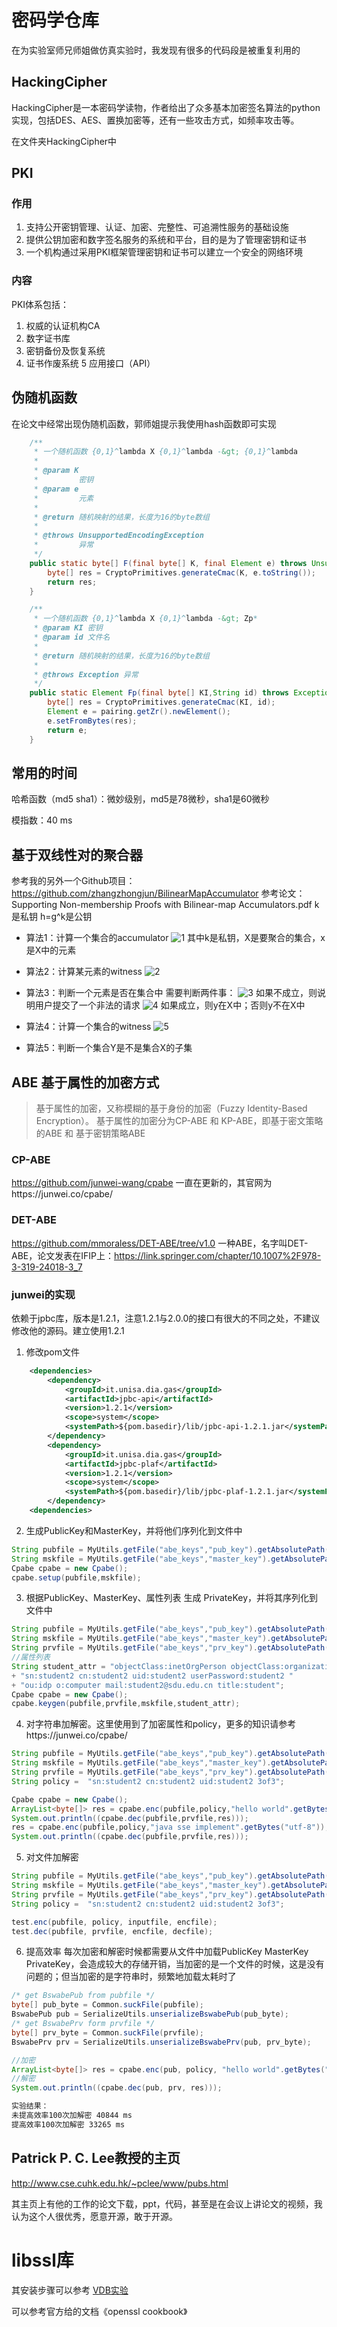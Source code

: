 # 密码学仓库
在为实验室师兄师姐做仿真实验时，我发现有很多的代码段是被重复利用的

## HackingCipher

HackingCipher是一本密码学读物，作者给出了众多基本加密签名算法的python实现，包括DES、AES、置换加密等，还有一些攻击方式，如频率攻击等。

在文件夹HackingCipher中

## PKI

### 作用

1. 支持公开密钥管理、认证、加密、完整性、可追溯性服务的基础设施
2. 提供公钥加密和数字签名服务的系统和平台，目的是为了管理密钥和证书
3. 一个机构通过采用PKI框架管理密钥和证书可以建立一个安全的网络环境

### 内容

PKI体系包括：
1. 权威的认证机构CA
2. 数字证书库
3. 密钥备份及恢复系统
4. 证书作废系统
  5 应用接口（API）

## 伪随机函数

在论文中经常出现伪随机函数，郭师姐提示我使用hash函数即可实现

```java
    /**
     * 一个随机函数 {0,1}^lambda X {0,1}^lambda -&gt; {0,1}^lambda
     *
     * @param K
     *         密钥
     * @param e
     *         元素
     *
     * @return 随机映射的结果，长度为16的byte数组
     *
     * @throws UnsupportedEncodingException
     *         异常
     */
    public static byte[] F(final byte[] K, final Element e) throws UnsupportedEncodingException {
        byte[] res = CryptoPrimitives.generateCmac(K, e.toString());
        return res;
    }

    /**
     * 一个随机函数 {0,1}^lambda X {0,1}^lambda -&gt; Zp*
     * @param KI 密钥
     * @param id 文件名
     *
     * @return 随机映射的结果，长度为16的byte数组
     *
     * @throws Exception 异常
     */
    public static Element Fp(final byte[] KI,String id) throws Exception {
        byte[] res = CryptoPrimitives.generateCmac(KI, id);
        Element e = pairing.getZr().newElement();
        e.setFromBytes(res);
        return e;
    }
```

## 常用的时间

哈希函数（md5 sha1）：微妙级别，md5是78微秒，sha1是60微秒

模指数：40 ms


## 基于双线性对的聚合器
参考我的另外一个Github项目：https://github.com/zhangzhongjun/BilinearMapAccumulator
参考论文：Supporting Non-membership Proofs with Bilinear-map Accumulators.pdf
k是私钥 h=g^k是公钥
* 算法1：计算一个集合的accumulator
  ![1](imgs/1.PNG)
  其中k是私钥，X是要聚合的集合，x是X中的元素

* 算法2：计算某元素的witness
  ![2](imgs/2.PNG)

* 算法3：判断一个元素是否在集合中
  需要判断两件事：
  ![3](imgs/3.PNG)
  如果不成立，则说明用户提交了一个非法的请求
  ![4](imgs/4.PNG)
  如果成立，则y在X中；否则y不在X中

* 算法4：计算一个集合的witness
  ![5](imgs/5.PNG)
* 算法5：判断一个集合Y是不是集合X的子集


## ABE 基于属性的加密方式
> 基于属性的加密，又称模糊的基于身份的加密（Fuzzy Identity-Based Encryption）。
> 基于属性的加密分为CP-ABE 和 KP-ABE，即基于密文策略的ABE 和 基于密钥策略ABE

### CP-ABE

https://github.com/junwei-wang/cpabe 一直在更新的，其官网为https://junwei.co/cpabe/

### DET-ABE

https://github.com/mmoraless/DET-ABE/tree/v1.0 一种ABE，名字叫DET-ABE，论文发表在IFIP上：https://link.springer.com/chapter/10.1007%2F978-3-319-24018-3_7

### junwei的实现
依赖于jpbc库，版本是1.2.1，注意1.2.1与2.0.0的接口有很大的不同之处，不建议修改他的源码。建立使用1.2.1
1. 修改pom文件
```xml
    <dependencies>
        <dependency>
            <groupId>it.unisa.dia.gas</groupId>
            <artifactId>jpbc-api</artifactId>
            <version>1.2.1</version>
            <scope>system</scope>
            <systemPath>${pom.basedir}/lib/jpbc-api-1.2.1.jar</systemPath>
        </dependency>
        <dependency>
            <groupId>it.unisa.dia.gas</groupId>
            <artifactId>jpbc-plaf</artifactId>
            <version>1.2.1</version>
            <scope>system</scope>
            <systemPath>${pom.basedir}/lib/jpbc-plaf-1.2.1.jar</systemPath>
        </dependency>
    <dependencies>
```
2. 生成PublicKey和MasterKey，并将他们序列化到文件中
```java
String pubfile = MyUtils.getFile("abe_keys","pub_key").getAbsolutePath();
String mskfile = MyUtils.getFile("abe_keys","master_key").getAbsolutePath();
Cpabe cpabe = new Cpabe();
cpabe.setup(pubfile,mskfile);
```
3. 根据PublicKey、MasterKey、属性列表 生成 PrivateKey，并将其序列化到文件中
```java
String pubfile = MyUtils.getFile("abe_keys","pub_key").getAbsolutePath();
String mskfile = MyUtils.getFile("abe_keys","master_key").getAbsolutePath();
String prvfile = MyUtils.getFile("abe_keys","prv_key").getAbsolutePath();
//属性列表
String student_attr = "objectClass:inetOrgPerson objectClass:organizationalPerson "
+ "sn:student2 cn:student2 uid:student2 userPassword:student2 "
+ "ou:idp o:computer mail:student2@sdu.edu.cn title:student";
Cpabe cpabe = new Cpabe();
cpabe.keygen(pubfile,prvfile,mskfile,student_attr);
```
4. 对字符串加解密。这里使用到了加密属性和policy，更多的知识请参考https://junwei.co/cpabe/
```java
String pubfile = MyUtils.getFile("abe_keys","pub_key").getAbsolutePath();
String mskfile = MyUtils.getFile("abe_keys","master_key").getAbsolutePath();
String prvfile = MyUtils.getFile("abe_keys","prv_key").getAbsolutePath();
String policy =  "sn:student2 cn:student2 uid:student2 3of3";

Cpabe cpabe = new Cpabe();
ArrayList<byte[]> res = cpabe.enc(pubfile,policy,"hello world".getBytes("utf-8"));
System.out.println((cpabe.dec(pubfile,prvfile,res)));
res = cpabe.enc(pubfile,policy,"java sse implement".getBytes("utf-8"));
System.out.println((cpabe.dec(pubfile,prvfile,res)));
```
5. 对文件加解密
```java
String pubfile = MyUtils.getFile("abe_keys","pub_key").getAbsolutePath();
String mskfile = MyUtils.getFile("abe_keys","master_key").getAbsolutePath();
String prvfile = MyUtils.getFile("abe_keys","prv_key").getAbsolutePath();
String policy =  "sn:student2 cn:student2 uid:student2 3of3";

test.enc(pubfile, policy, inputfile, encfile);
test.dec(pubfile, prvfile, encfile, decfile);
```
6. 提高效率
  每次加密和解密时候都需要从文件中加载PublicKey MasterKey PrivateKey，会造成较大的存储开销，当加密的是一个文件的时候，这是没有问题的；但当加密的是字符串时，频繁地加载太耗时了
```java
/* get BswabePub from pubfile */
byte[] pub_byte = Common.suckFile(pubfile);
BswabePub pub = SerializeUtils.unserializeBswabePub(pub_byte);
/* get BswabePrv form prvfile */
byte[] prv_byte = Common.suckFile(prvfile);
BswabePrv prv = SerializeUtils.unserializeBswabePrv(pub, prv_byte);
```
```java
//加密
ArrayList<byte[]> res = cpabe.enc(pub, policy, "hello world".getBytes("utf-8"));
//解密
System.out.println((cpabe.dec(pub, prv, res)));
```
```bash
实验结果：
未提高效率100次加解密 40844 ms
提高效率100次加解密 33265 ms
```
## Patrick P. C. Lee教授的主页
http://www.cse.cuhk.edu.hk/~pclee/www/pubs.html

其主页上有他的工作的论文下载，ppt，代码，甚至是在会议上讲论文的视频，我认为这个人很优秀，愿意开源，敢于开源。



# libssl库

其安装步骤可以参考 [VDB实验](https://github.com/zhangzhongjun/VDB)

可以参考官方给的文档《openssl cookbook》
